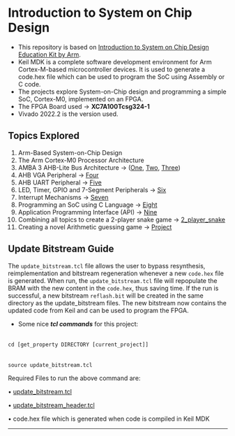 # Introduction to System on Chip Design

- This repository is based on [Introduction to System on Chip Design Education Kit by Arm](https://www.arm.com/resources/education/education-kits/introduction-to-soc).
- Keil MDK is a complete software development environment for Arm Cortex-M-based microcontroller devices. It is used to generate a code.hex file which can be used to program the SoC using Assembly or C code.
- The projects explore System-on-Chip design and programming a simple SoC, Cortex-M0, implemented on an FPGA.
- The FPGA Board used &rarr; **XC7A100Tcsg324-1**
- Vivado 2022.2 is the version used.






## Topics Explored
1. Arm-Based System-on-Chip Design
1. The Arm Cortex-M0 Processor Architecture
1. AMBA 3 AHB-Lite Bus Architecture &rarr; ([One](One), [Two](Two), [Three](Three))
1. AHB VGA Peripheral &rarr; [Four](Four)
1. AHB UART Peripheral &rarr; [Five](Five)
1. LED, Timer, GPIO and 7-Segment Peripherals &rarr; [Six](Six)
1. Interrupt Mechanisms &rarr; [Seven](Seven)
1. Programming an SoC using C Language &rarr; [Eight](Eight)
1. Application Programming Interface (API) &rarr; [Nine](Nine)
1. Combining all topics to create a 2-player snake game &rarr; [2_player_snake](2_player_snake)
1. Creating a novel Arithmetic guessing game &rarr; [Project](Project)
   


## Update Bitstream Guide

The ```update_bitstream.tcl``` file allows the user to bypass resynthesis, reimplementation and bitstream regeneration whenever a new ```code.hex``` file is generated. When run, the ```update_bitstream.tcl``` file will repopulate the BRAM with the new content in the ```code.hex```, thus saving time. If the run is successful, a new bitstream ```reflash.bit``` will be created in the same directory as the update_bitstream files. The new bitstream now contains the updated code from Keil and can be used to program the FPGA.


- Some nice ***tcl commands*** for this project:
######
    cd [get_property DIRECTORY [current_project]]
######
    source update_bitstream.tcl


Required Files to run the above command are: 

•	[update_bitstream.tcl](Three/update_bitstream.tcl)

•	[update_bitstream_header.tcl](Three/update_bitstream_header.tcl)

•	code.hex file which is generated when code is compiled in Keil MDK

---
